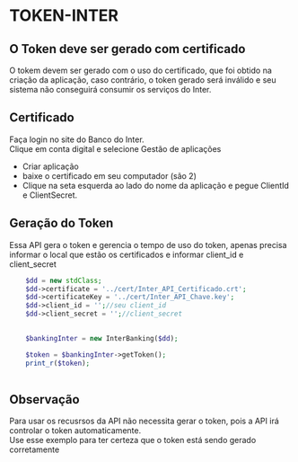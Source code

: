 # TOKEN-INTER

## O Token deve ser gerado com certificado

O tokem devem ser gerado com o uso do certificado, que foi obtido na criação da aplicação, caso contrário, o token gerado será inválido e seu sistema não conseguirá consumir os serviços do Inter.

## Certificado
Faça login no site do Banco do Inter.<br>
Clique em conta digital e selecione Gestão de aplicações<br>

- Criar aplicação
- baixe o certificado em seu computador (são 2)
- Clique na seta  esquerda ao lado do nome da aplicação e pegue ClientId e ClientSecret.

## Geração do Token
Essa API gera o token e gerencia o tempo de uso do token, apenas precisa informar o local que estão os certificados e informar client_id e client_secret

```php
    $dd = new stdClass;
    $dd->certificate = '../cert/Inter_API_Certificado.crt';
    $dd->certificateKey = '../cert/Inter_API_Chave.key';
    $dd->client_id = '';//seu client_id
    $dd->client_secret = '';//client_secret

    
    $bankingInter = new InterBanking($dd);

    $token = $bankingInter->getToken();
    print_r($token);
    
```

## Observação
Para usar os recusrsos da API não necessita gerar o token, pois a API irá controlar o token automaticamente.<br>
Use esse exemplo para ter certeza que o token está sendo gerado corretamente
